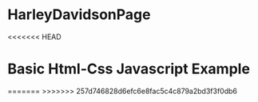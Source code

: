 # HarleyDavidsonPage

<<<<<<< HEAD
<h1>Basic Html-Css Javascript Example </h1>
=======
>>>>>>> 257d746828d6efc6e8fac5c4c879a2bd3f3f0db6
